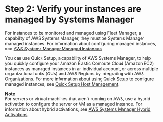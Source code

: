 # Step 2: Verify your instances are managed by Systems Manager<a name="fleet-setup-instances"></a>

For instances to be monitored and managed using Fleet Manager, a capability of AWS Systems Manager, they must be Systems Manager managed instances\. For information about configuring managed instances, see [AWS Systems Manager Managed Instances](managed_instances.md)\.

You can use Quick Setup, a capability of AWS Systems Manager, to help you quickly configure your Amazon Elastic Compute Cloud \(Amazon EC2\) instances as managed instances in an individual account, or across multiple organizational units \(OUs\) and AWS Regions by integrating with AWS Organizations\. For more information about using Quick Setup to configure managed instances, see [Quick Setup Host Management](quick-setup-host-management.md)\.

**Note**  
For servers or virtual machines that aren't running on AWS, use a hybrid activation to configure the server or VM as a managed instance\. For information about hybrid activations, see [AWS Systems Manager Hybrid Activations](activations.md)\.